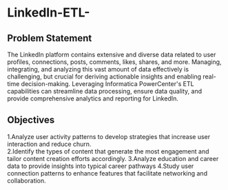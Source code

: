 # LinkedIn-ETL-

## Problem Statement
The LinkedIn platform contains extensive and diverse data related to user profiles, connections, posts, comments, likes, shares, and more. Managing, integrating, and analyzing this vast amount of data effectively is challenging, but crucial for deriving actionable insights and enabling real-time decision-making. Leveraging Informatica PowerCenter's ETL capabilities can streamline data processing, ensure data quality, and provide comprehensive analytics and reporting for LinkedIn.

## Objectives
1.Analyze user activity patterns to develop strategies that increase user interaction and reduce churn.<br>
2.Identify the types of content that generate the most engagement and tailor content creation efforts accordingly.
3.Analyze education and career data to provide insights into typical career pathways
4.Study user connection patterns to enhance features that facilitate networking and collaboration.
